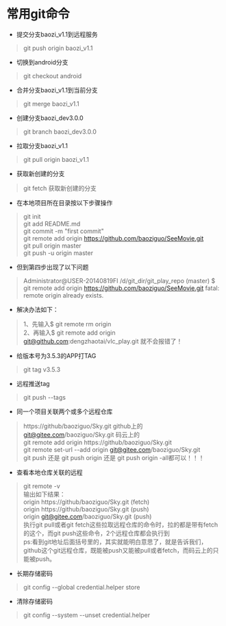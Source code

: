 # 常用git命令

* 提交分支baozi_v1.1到远程服务
>git push origin baozi_v1.1
* 切换到android分支
>git checkout android
* 合并分支baozi_v1.1到当前分支
>git merge baozi_v1.1
* 创建分支baozi_dev3.0.0
>git branch baozi_dev3.0.0
* 拉取分支baozi_v1.1
>git pull origin baozi_v1.1
* 获取新创建的分支
>git fetch 获取新创建的分支

* 在本地项目所在目录按以下步骤操作
>git init<br>
git add README.md<br>
git commit -m "first commit"<br>
git remote add origin https://github.com/baoziguo/SeeMovie.git<br>
git pull origin master<br>
git push -u origin master<br>

* 但到第四步出现了以下问题

>Administrator@USER-20140819FI /d/git_dir/git_play_repo (master)
$ git remote add origin https://github.com/baoziguo/SeeMovie.git
fatal: remote origin already exists.
* 解决办法如下：

>1、先输入$ git remote rm origin<br>
2、再输入$ git remote add origin git@github.com:dengzhaotai/vlc_play.git 就不会报错了！

* 给版本号为3.5.3的APP打TAG
>git tag v3.5.3
* 远程推送tag
>git push --tags

* 同一个项目关联两个或多个远程仓库
>https://github/baoziguo/Sky.git github上的<br>
git@gitee.com/baoziguo/Sky.git 码云上的<br>
git remote add origin https://github/baoziguo/Sky.git<br>
git remote set-url --add origin git@gitee.com/baoziguo/Sky.git<br>
git push 还是 git push origin 还是 git push origin -all都可以！！！

* 查看本地仓库关联的远程
>git remote -v<br>
输出如下结果：<br>
origin  https://github/baoziguo/Sky.git (fetch)<br>
origin  https://github/baoziguo/Sky.git (push)<br>
origin  git@gitee.com/baoziguo/Sky.git (push)<br>
执行git pull或者git fetch这些拉取远程仓库的命令时，拉的都是带有fetch的这个，而git push这些命令，2个远程仓库都会执行到<br>
ps:看到git地址后面括号里的，其实就能明白意思了，就是告诉我们，github这个git远程仓库，既能被push又能被pull或者fetch，而码云上的只能被push。

* 长期存储密码
>git config --global credential.helper store

* 清除存储密码
>git config --system --unset credential.helper
